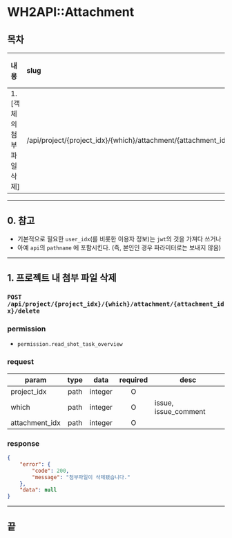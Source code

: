 # WH2API::Attachment

## 목차

| 내용                           | slug                                                                    | 서버 구현 | 웹 적용 | 웹훅 | 로그 |
| :----------------------------- | :---------------------------------------------------------------------- | :-------: | :-----: | :--: | :--: |
| 1. [객체의 첨부 파일 삭제]     | /api/project/{project_idx}/{which}/attachment/{attachment_idx}/delete   |   POST    |    X    |  -   |  -   |

---

## 0. 참고

- 기본적으로 필요한 `user_idx`(를 비롯한 이용자 정보)는 `jwt`의 것을 가져다 쓰거나
- 아예 `api`의 `pathname` 에 포함시킨다. (즉, 본인인 경우 파라미터로는 보내지 않음)

---

## 1. 프로젝트 내 첨부 파일 삭제 <a id="project-attachment-delete"></a>

### `POST /api/project/{project_idx}/{which}/attachment/{attachment_idx}/delete`

### permission

- `permission.read_shot_task_overview`

### request

| param          | type |  data   | required | desc                 |
| -------------- | :--: | :-----: | :------: | -------------------- |
| project_idx    | path | integer |    O     |                      |
| which          | path | integer |    O     | issue, issue_comment |
| attachment_idx | path | integer |    O     |                      |

### response

```json
{
	"error": {
		"code": 200,
		"message": "첨부파일이 삭제됐습니다."
	},
	"data": null
}
```

---

## 끝

[프로젝트 내 첨부 파일 삭제]: #project-attachment-delete
